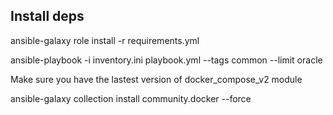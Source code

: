 ## Install deps

ansible-galaxy role install -r requirements.yml

ansible-playbook -i inventory.ini playbook.yml --tags common --limit oracle

Make sure you have the lastest version of docker_compose_v2 module

ansible-galaxy collection install community.docker --force
